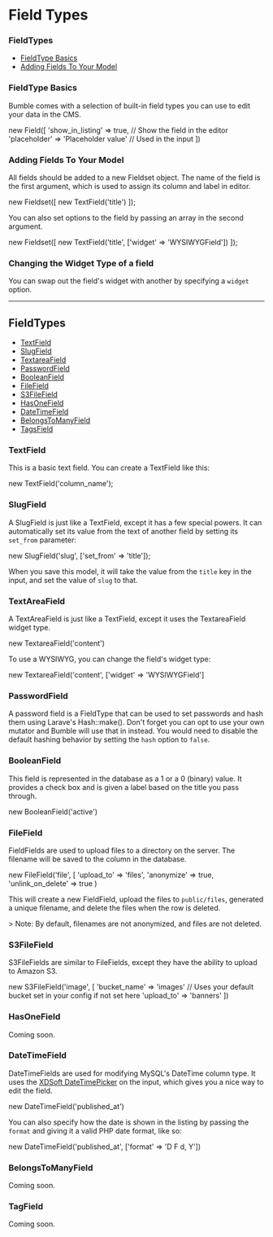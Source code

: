 # Field Types


### FieldTypes

- [FieldType Basics](#fieldtype-basics)
- [Adding Fields To Your Model](#adding-fields)

<a name="fieldtype-basics"></a>
### FieldType Basics

Bumble comes with a selection of built-in field types you can use to edit your data in the CMS.

new Field([
'show_in_listing' =&gt; true, // Show the field in the editor
'placeholder' =&gt; 'Placeholder value' // Used in the input
])


<a name="adding-fields"></a>
### Adding Fields To Your Model

All fields should be added to a new Fieldset object. The name of the field is the first argument, which is used to assign its column and label in editor.

new Fieldset([
new TextField('title')
]);

You can also set options to the field by passing an array in the second argument.

new Fieldset([
new TextField('title', ['widget' =&gt; 'WYSIWYGField'])
]);

### Changing the Widget Type of a field

You can swap out the field's widget with another by specifying a ```widget``` option.

___

## FieldTypes

- [TextField](#textfield)
- [SlugField](#slugfield)
- [TextareaField](#textareafield)
- [PasswordField](#passwordfield)
- [BooleanField](#booleanfield)
- [FileField](#filefield)
- [S3FileField](#s3filefield)
- [HasOneField](#hasonefield)
- [DateTimeField](#datetimefield)
- [BelongsToManyField](#belongstomanyfield)
- [TagsField](#tagfield)

<a name="textfield"></a>
### TextField

This is a basic text field. You can create a TextField like this:

new TextField('column_name');

<a name="slugfield"></a>
### SlugField

A SlugField is just like a TextField, except it has a few special powers. It can automatically set its value from the text of another field by setting its ```set_from``` parameter:

new SlugField('slug', ['set_from' =&gt; 'title']);

When you save this model, it will take the value from the ```title``` key in the input, and set the value of ```slug``` to that.


<a name="textareafield"></a>
### TextAreaField

A TextAreaField is just like a TextField, except it uses the TextareaField widget type.

new TextareaField('content')

To use a WYSIWYG, you can change the field's widget type:

new TextareaField('content', ['widget' =&gt; 'WYSIWYGField']

<a name="passwordfield"></a>
### PasswordField

A password field is a FieldType that can be used to set passwords and hash them using Larave's Hash::make(). Don't forget you can opt to use your own mutator and Bumble will use that in instead. You would need to disable the default hashing behavior by setting the ```hash``` option to ```false```.

<a name="booleanfield"></a>
### BooleanField

This field is represented in the database as a 1 or a 0 (binary) value. It provides a check box and is given a label based on the title you pass through.

new BooleanField('active')

<a name="filefield"></a>
### FileField

FieldFields are used to upload files to a directory on the server. The filename will be saved to the column in the database.

new FileField('file', [
'upload_to' =&gt; 'files',
'anonymize' =&gt; true,
'unlink_on_delete' =&gt; true
)

This will create a new FieldField, upload the files to ```public/files```, generated a unique filename, and delete the files when the row is deleted.

&gt; Note: By default, filenames are not anonymized, and files are not deleted.

<a name="s3filefield"></a>
### S3FileField

S3FileFields are similar to FileFields, except they have the ability to upload to Amazon S3.

new S3FileField('image', [
'bucket_name' =&gt; 'images' // Uses your default bucket set in your config if not set here
'upload_to' =&gt; 'banners'
])

<a name="hasonefield"></a>
### HasOneField

Coming soon.

<a name="datetimefield"></a>
### DateTimeField

DateTimeFields are used for modifying MySQL's DateTime column type. It uses the [XDSoft DateTimePicker](http://xdsoft.net/jqplugins/datetimepicker/) on the input, which gives you a nice way to edit the field.

new DateTimeField('published_at')

You can also specify how the date is shown in the listing by passing the ```format``` and giving it a valid PHP date format, like so:

new DateTimeField('published_at', ['format' =&gt; 'D F d, Y'])


<a name="belongstomanyfield"></a>
### BelongsToManyField

Coming soon.

<a name="tagfield"></a>
### TagField

Coming soon.
